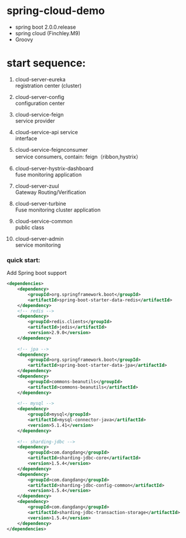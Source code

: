 # spring-cloud-demo
+ spring boot 2.0.0.release
+ spring cloud (Finchley.M9)
+ Groovy

# start sequence:   
1.  cloud-server-eureka               
    registration center (cluster)
    
2.  cloud-server-config               
    configuration center  
    
3.  cloud-service-feign               
    service provider     
    
4.  cloud-service-api service         
    interface        
    
5.  cloud-service-feignconsumer       
    service consumers, contain: feign（ribbon,hystrix）
            
6.  cloud-server-hystrix-dashboard    
    fuse monitoring application
       
7.  cloud-server-zuul                 
    Gateway Routing/Verification
        
8.  cloud-server-turbine              
    Fuse monitoring cluster application
       
9.  cloud-service-common              
    public class
    
10. cloud-server-admin                
    service monitoring

### quick start:
Add Spring boot support
```xml
<dependencies>
    <dependency>
        <groupId>org.springframework.boot</groupId>
        <artifactId>spring-boot-starter-data-redis</artifactId>
    </dependency>
    <!-- redis -->
    <dependency>
        <groupId>redis.clients</groupId>
        <artifactId>jedis</artifactId>
        <version>2.9.0</version>
    </dependency>
    
    <!-- jpa -->
    <dependency>
        <groupId>org.springframework.boot</groupId>
        <artifactId>spring-boot-starter-data-jpa</artifactId>
    </dependency>
    <dependency>
        <groupId>commons-beanutils</groupId>
        <artifactId>commons-beanutils</artifactId>
    </dependency>
    
    <!-- mysql -->
    <dependency>
        <groupId>mysql</groupId>
        <artifactId>mysql-connector-java</artifactId>
        <version>5.1.41</version>
    </dependency>
    
    <!-- sharding-jdbc -->
    <dependency>
        <groupId>com.dangdang</groupId>
        <artifactId>sharding-jdbc-core</artifactId>
        <version>1.5.4</version>
    </dependency>
    <dependency>
        <groupId>com.dangdang</groupId>
        <artifactId>sharding-jdbc-config-common</artifactId>
        <version>1.5.4</version>
    </dependency>
    <dependency>
        <groupId>com.dangdang</groupId>
        <artifactId>sharding-jdbc-transaction-storage</artifactId>
        <version>1.5.4</version>
    </dependency>
</dependencies>
```

